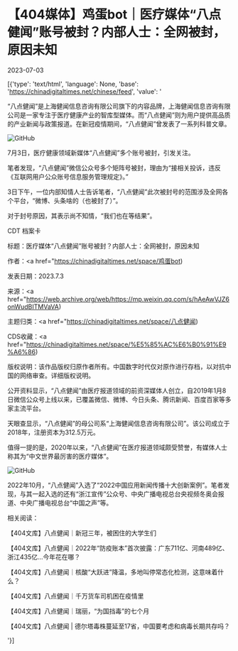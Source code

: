 # 【404媒体】鸡蛋bot｜医疗媒体“八点健闻”账号被封？内部人士：全网被封，原因未知

2023-07-03

[{'type': 'text/html', 'language': None, 'base': 'https://chinadigitaltimes.net/chinese/feed', 'value': '

“八点健闻”是上海健闻信息咨询有限公司旗下的内容品牌，上海健闻信息咨询有限公司是一家专注于医疗健康产业的智库型媒体。而“八点健闻”则为用户提供高品质的产业新闻与政策报道。在新冠疫情期间，“八点健闻”曾发表了一系列科普文章。



![GitHub](https://chinadigitaltimes.net/chinese/files/2023/07/image-1688383000329.png)

7月3日，医疗健康领域新媒体“八点健闻”多个账号被封，引发关注。

笔者发现，“八点健闻”微信公众号多个矩阵号被封，理由为“接相关投诉，违反《互联网用户公众账号信息服务管理规定》。”

3日下午，一位内部知情人士告诉笔者，“八点健闻”此次被封号的范围涉及全网各个平台，“微博、头条啥的（也被封了）”。

对于封号原因，其表示尚不知情，“我们也在等结果”。



CDT 档案卡

标题：医疗媒体“八点健闻”账号被封？内部人士：全网被封，原因未知

作者：<a href="https://chinadigitaltimes.net/space/鸡蛋bot)

发表日期：2023.7.3

来源：<a href="https://web.archive.org/web/https://mp.weixin.qq.com/s/hAeAwVJZ6onWudBITMVaVA)

主题归类：<a href="https://chinadigitaltimes.net/space/八点健闻)

CDS收藏：<a href="https://chinadigitaltimes.net/space/%E5%85%AC%E6%B0%91%E9%A6%86)

版权说明：该作品版权归原作者所有。中国数字时代仅对原作进行存档，以对抗中国的网络审查。详细版权说明。





公开资料显示，“八点健闻”由医疗报道领域的前资深媒体人创立，自2019年1月8日微信公众号上线以来，已覆盖微信、微博、今日头条、腾讯新闻、百度百家等多家主流平台。

天眼查显示，“八点健闻”的母公司系“上海健闻信息咨询有限公司”。该公司成立于2018年，注册资本为312.5万元。

值得一提的是，2020年以来，“八点健闻”在医疗报道领域颇受赞誉，有媒体人士称其为“中文世界最厉害的医疗媒体”。

![GitHub](https://chinadigitaltimes.net/chinese/files/2023/07/image-1688383089914.png)

2022年10月，“八点健闻”入选了“2022中国应用新闻传播十大创新案例”。笔者发现，与其一起入选的还有“浙江宣传”公众号、中央广播电视总台央视频冬奥会报道、中央广播电视总台“中国之声”等。

相关阅读：



【404文库】八点健闻｜新冠三年，被困住的大学生们

【404文库】八点健闻｜2022年“防疫账本”首次披露：广东711亿、河南489亿、浙江435亿…今年花在哪？

【404文库】八点健闻｜核酸“大跃进”降温，多地叫停常态化检测，这意味着什么？

【404文库】八点健闻｜千万货车司机困在疫情里

【404文库】八点健闻｜瑞丽，“为国挡毒”的七个月

【404文库】八点健闻 | 德尔塔毒株蔓延至17省，中国要考虑和病毒长期共存吗？

'}]